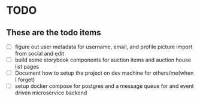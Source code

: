 # TODO
## These are the todo items
- [ ] figure out user metadata for username, email, and profile picture import from social and edit
- [ ] build some storybook components for auction items and auction house list pages
- [ ] Document how to setup the project on dev machine for others/me(when I forget)
- [ ] setup docker compose for postgres and a message queue for and event driven microservice backend